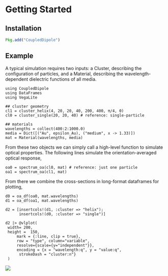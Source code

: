 # Getting Started


## Installation

```julia
Pkg.add("CoupledDipole")
```

## Example

A typical simulation requires two inputs: a Cluster, describing the configuration of particles, and a Material, describing the wavelength-dependent dielectric functions of all media.

```@example 1
using CoupledDipole
using DataFrames
using VegaLite

## cluster geometry
cl1 = cluster_helix(4, 20, 20, 40, 200, 400, π/4, 0)
cl0 = cluster_single(20, 20, 40) # reference: single-particle

## materials
wavelengths = collect(400:2:1000.0)
media = Dict([("Au", epsilon_Au), ("medium", x -> 1.33)])
mat = Material(wavelengths, media)

```

From these two objects we can simply call a high-level function to simulate optical properties. The following lines simulate the orientation-averaged optical response,


```@example 1
oa0 = spectrum_oa(cl0, mat) # reference: just one particle
oa1 = spectrum_oa(cl1, mat)
```

From there we combine the cross-sections in long-format dataframes for plotting,

```@example 1
d0 = oa_df(oa0, mat.wavelengths)
d1 = oa_df(oa1, mat.wavelengths)

d2 = [insertcols!(d1, :cluster => "helix");
      insertcols!(d0, :cluster => "single")]

d2 |> @vlplot(
 width= 200,
 height =  150,
     mark = {:line, clip = true},
     row = "type", column="variable",
     resolve={scale={y="independent"}},
     encoding = {x = "wavelength:q", y = "value:q",
      strokeDash = "cluster:n"}
 )

```


![](helix-plot.svg)
